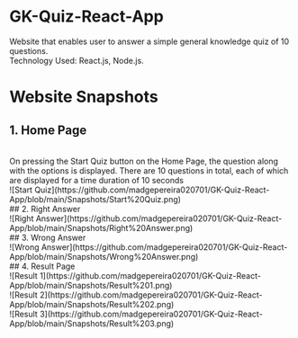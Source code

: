 # GK-Quiz-React-App
Website that enables user to answer a simple general knowledge quiz of 10 questions.<br>
Technology Used: React.js, Node.js.<br>
# Website Snapshots
## 1. Home Page 
<br>
On pressing the Start Quiz button on the Home Page, the question along with the options is displayed. There are 10 questions in total, each of which are displayed for a time duration of 10 seconds<br>
![Start Quiz](https://github.com/madgepereira020701/GK-Quiz-React-App/blob/main/Snapshots/Start%20Quiz.png)<br>
## 2. Right Answer
<br>
![Right Answer](https://github.com/madgepereira020701/GK-Quiz-React-App/blob/main/Snapshots/Right%20Answer.png)<br>
## 3. Wrong Answer
<br>
![Wrong Answer](https://github.com/madgepereira020701/GK-Quiz-React-App/blob/main/Snapshots/Wrong%20Answer.png)<br>
## 4. Result Page
<br>![Result 1](https://github.com/madgepereira020701/GK-Quiz-React-App/blob/main/Snapshots/Result%201.png)<br>
![Result 2](https://github.com/madgepereira020701/GK-Quiz-React-App/blob/main/Snapshots/Result%202.png)<br>
![Result 3](https://github.com/madgepereira020701/GK-Quiz-React-App/blob/main/Snapshots/Result%203.png)<br>

